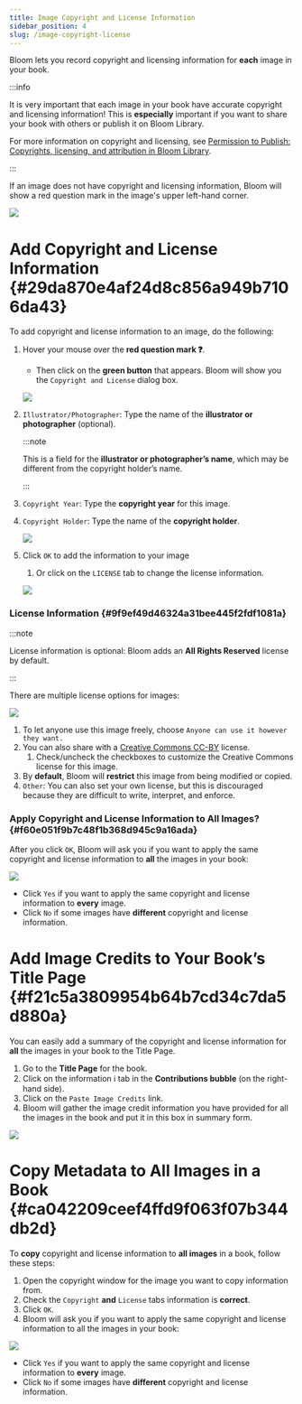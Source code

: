 ```yaml
---
title: Image Copyright and License Information
sidebar_position: 4
slug: /image-copyright-license
---
```




Bloom lets you record copyright and licensing information for **each** image in your book.


:::info

It is very important that each image in your book have accurate copyright and licensing information! This is **especially** important if you want to share your book with others or publish it on Bloom Library. 

For more information on copyright and licensing, see [Permission to Publish: Copyrights, licensing, and attribution in Bloom Library](/permission-to-publish). 

:::




If an image does not have copyright and licensing information, Bloom will show a red question mark in the image's upper left-hand corner. 


![](./image-copyright-license.6f560f47-c864-4ecc-9a6f-e643d7f74847.png)


# Add Copyright and License Information {#29da870e4af24d8c856a949b7106da43}


To add copyright and license information to an image, do the following: 

1. Hover your mouse over the **red question mark ❓**.
	- Then click on the **green button** that appears. Bloom will show you the `Copyright and License` dialog box.

	![](./image-copyright-license.ffdc515f-a515-4a1d-b6b6-61b4513c6452.png)

2. `Illustrator/Photographer`: Type the name of the **illustrator or photographer** (optional).

	:::note
	
	This is a field for the **illustrator or photographer’s name**, which may be different from the copyright holder’s name.
	
	:::
	
	

3. `Copyright Year`: Type the **copyright year** for this image.
4. `Copyright Holder`: Type the name of the **copyright holder**.

	![](./image-copyright-license.81d881a1-9330-4405-86f8-0c7f31bb1c9a.png)

5. Click `OK` to add the information to your image
	1. Or click on the `LICENSE` tab to change the license information.

	![](./image-copyright-license.dcfb3e2e-2728-4c8e-9fe3-1426f3d3ffc1.png)


### License Information {#9f9ef49d46324a31bee445f2fdf1081a}


:::note

License information is optional: Bloom adds an **All Rights Reserved** license by default.

:::




There are multiple license options for images:


![](./image-copyright-license.8eb16610-bd52-4b17-98e3-15dd0986668b.png)

1. To let anyone use this image freely, choose `Anyone can use it however they want.`
2. You can also share with a [Creative Commons CC-BY](https://creativecommons.org/share-your-work/cclicenses/) license.
	1. Check/uncheck the checkboxes to customize the Creative Commons license for this image.
3. By **default**, Bloom will **restrict** this image from being modified or copied.
4. `Other`: You can also set your own license, but this is discouraged because they are difficult to write, interpret, and enforce.

### Apply Copyright and License Information to All Images? {#f60e051f9b7c48f1b368d945c9a16ada}


After you click `OK`, Bloom will ask you if you want to apply the same copyright and license information to **all** the images in your book:


![](./image-copyright-license.ba186003-b334-449b-a1a5-28786b790cf1.png)

- Click `Yes` if you want to apply the same copyright and license information to **every** image.
- Click `No` if some images have **different** copyright and license information.

# Add Image Credits to Your Book’s Title Page {#f21c5a3809954b64b7cd34c7da5d880a}


You can easily add a summary of the copyright and license information for **all** the images in your book to the Title Page.

1. Go to the **Title Page** for the book.
2. Click on the information ℹ tab in the **Contributions bubble** (on the right-hand side).
3. Click on the `Paste Image Credits` link.
4. Bloom will gather the image credit information you have provided for all the images in the book and put it in this box in summary form.

![](./image-copyright-license.2a8209ae-ad4e-456c-96e6-56ca31a2e106.png)


# Copy Metadata to All Images in a Book {#ca042209ceef4ffd9f063f07b344db2d}


To **copy** copyright and license information to **all images** in a book, follow these steps:

1. Open the copyright window for the image you want to copy information from.
2. Check the `Copyright` **and** `License` tabs information is **correct**.
3. Click `OK`.
4. Bloom will ask you if you want to apply the same copyright and license information to all the images in your book:

![](./image-copyright-license.9d088933-6f17-43d2-ba38-6b04df90096f.png)

- Click `Yes` if you want to apply the same copyright and license information to **every** image.
- Click `No` if some images have **different** copyright and license information.
